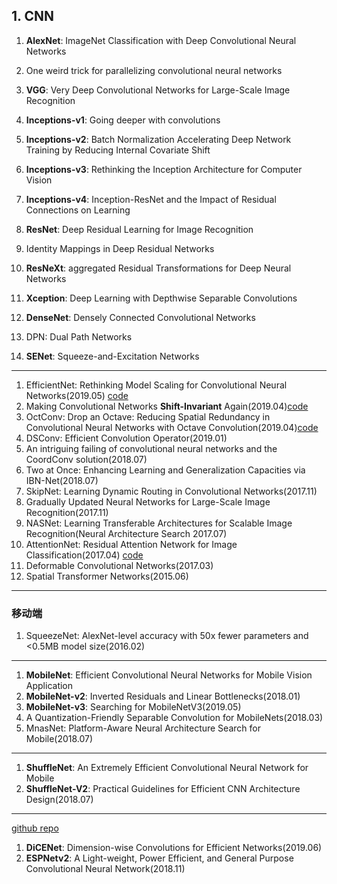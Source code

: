 ## 1. CNN
1. **AlexNet**: ImageNet Classification with Deep Convolutional
    Neural Networks

2. One weird trick for parallelizing convolutional neural networks

3. **VGG**: Very Deep Convolutional Networks for Large-Scale Image Recognition

4. **Inceptions-v1**: Going deeper with convolutions

5. **Inceptions-v2**: Batch Normalization Accelerating Deep Network Training by Reducing Internal Covariate Shift 

6. **Inceptions-v3**: Rethinking the Inception Architecture for Computer Vision

7. **Inceptions-v4**: Inception-ResNet and the Impact of Residual Connections on Learning

8. **ResNet**: Deep Residual Learning for Image Recognition

9. Identity Mappings in Deep Residual Networks

10. **ResNeXt**: aggregated Residual Transformations for Deep Neural Networks

11. **Xception**: Deep Learning with Depthwise Separable Convolutions

12. **DenseNet**: Densely Connected Convolutional Networks

13. DPN: Dual Path Networks

14. **SENet**: Squeeze-and-Excitation Networks

---
1. EfficientNet: Rethinking Model Scaling for Convolutional Neural Networks(2019.05) [code](https://github.com/tensorflow/tpu/tree/master/models/official/efficientnet)
2. Making Convolutional Networks **Shift-Invariant** Again(2019.04)[code](https://github.com/adobe/antialiased-cnns)
3. OctConv: Drop an Octave: Reducing Spatial Redundancy in Convolutional Neural Networks with Octave Convolution(2019.04)[code](https://github.com/facebookresearch/OctConv)
4. DSConv: Efficient Convolution Operator(2019.01)
6. An intriguing failing of convolutional neural networks and the CoordConv solution(2018.07)
7. Two at Once: Enhancing Learning and Generalization Capacities via IBN-Net(2018.07)
8. SkipNet: Learning Dynamic Routing in Convolutional Networks(2017.11)
9. Gradually Updated Neural Networks for Large-Scale Image Recognition(2017.11)
10. NASNet: Learning Transferable Architectures for Scalable Image Recognition(Neural Architecture Search 2017.07)
11. AttentionNet: Residual Attention Network for Image Classification(2017.04) [code](https://github.com/fwang91/residual-attention-network)
12. Deformable Convolutional Networks(2017.03)
13. Spatial Transformer Networks(2015.06)

---
### 移动端
1. SqueezeNet: AlexNet-level accuracy with 50x fewer parameters and <0.5MB model size(2016.02)

---
1. **MobileNet**: Efficient Convolutional Neural Networks for Mobile Vision Application
2. **MobileNet-v2**: Inverted Residuals and Linear Bottlenecks(2018.01)
3. **MobileNet-v3**: Searching for MobileNetV3(2019.05)
4. A Quantization-Friendly Separable Convolution for MobileNets(2018.03)
5. MnasNet: Platform-Aware Neural Architecture Search for Mobile(2018.07)

---
1. **ShuffleNet**: An Extremely Efficient Convolutional Neural Network for Mobile
2. **ShuffleNet-V2**: Practical Guidelines for Efficient CNN Architecture Design(2018.07)

---

[github repo]( https://github.com/sacmehta/EdgeNets )

1. **DiCENet**: Dimension-wise Convolutions for Efficient Networks(2019.06)
2. **ESPNetv2**: A Light-weight, Power Efficient, and General Purpose Convolutional Neural Network(2018.11)

